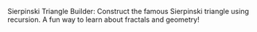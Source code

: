 Sierpinski Triangle Builder: Construct the famous Sierpinski triangle using recursion. A fun way to learn about fractals and geometry!